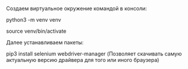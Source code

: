 Создаем виртуальное окружение командой в консоли: 

python3 -m venv venv

source venv/bin/activate

Далее устанавливаем пакеты:

pip3 install selenium webdriver-manager (Позволяет скачивать самую актуальную версию драйвера для того или иного браузера)
